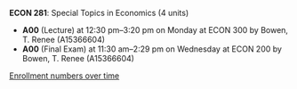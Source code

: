 **ECON 281**: Special Topics in Economics (4 units)

- **A00** (Lecture) at 12:30 pm–3:20 pm on Monday at ECON 300 by Bowen, T. Renee (A15366604)
- **A00** (Final Exam) at 11:30 am–2:29 pm on Wednesday at ECON 200 by Bowen, T. Renee (A15366604)

[Enrollment numbers over time](./ECON281.tsv)
